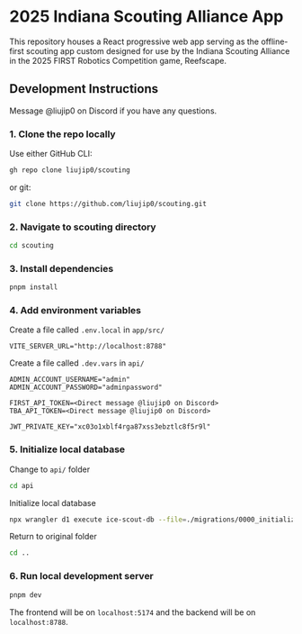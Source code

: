 # 2025 Indiana Scouting Alliance App

This repository houses a React progressive web app serving as the offline-first scouting app custom designed for use by the Indiana Scouting Alliance in the 2025 FIRST Robotics Competition game, Reefscape.

## Development Instructions

Message @liujip0 on Discord if you have any questions.

### 1. Clone the repo locally

Use either GitHub CLI:

```zsh
gh repo clone liujip0/scouting
```

or git:

```zsh
git clone https://github.com/liujip0/scouting.git
```

### 2. Navigate to scouting directory

```zsh
cd scouting
```

### 3. Install dependencies

```zsh
pnpm install
```

### 4. Add environment variables

Create a file called `.env.local` in `app/src/`

```env
VITE_SERVER_URL="http://localhost:8788"
```

Create a file called `.dev.vars` in `api/`

```env
ADMIN_ACCOUNT_USERNAME="admin"
ADMIN_ACCOUNT_PASSWORD="adminpassword"

FIRST_API_TOKEN=<Direct message @liujip0 on Discord>
TBA_API_TOKEN=<Direct message @liujip0 on Discord>

JWT_PRIVATE_KEY="xc03o1xblf4rga87xss3ebztlc8f5r9l"
```

### 5. Initialize local database

Change to `api/` folder

```zsh
cd api
```

Initialize local database

```zsh
npx wrangler d1 execute ice-scout-db --file=./migrations/0000_initialize.sql
```

Return to original folder

```zsh
cd ..
```

### 6. Run local development server

```zsh
pnpm dev
```

The frontend will be on `localhost:5174` and the backend will be on `localhost:8788`.
